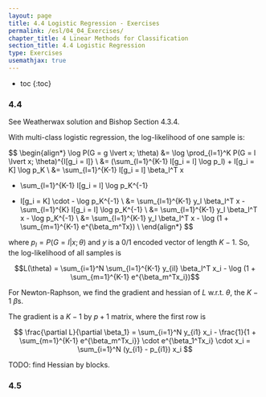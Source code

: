 ```yaml
---
layout: page
title: 4.4 Logistic Regression - Exercises
permalink: /esl/04_04_Exercises/
chapter_title: 4 Linear Methods for Classification
section_title: 4.4 Logistic Regression
type: Exercises
usemathjax: true
---
```


* toc
{:toc}

### 4.4
See Weatherwax solution and Bishop Section 4.3.4.

With multi-class logistic regression, the log-likelihood of one sample is:

$$ \begin{align*}
\log P(G = g \lvert x; \theta) 
&= \log \prod_{l=1}^K P(G = l \lvert x; \theta)^{I[g_i = l]} \\ 
&= (\sum_{l=1}^{K-1} I[g_i = l] \log p_l) + I[g_i = K] \log p_K \\
&= \sum_{l=1}^{K-1} I[g_i = l] \beta_l^T x 
- \sum_{l=1}^{K-1} I[g_i = l] \log p_K^{-1}
+ I[g_i = K] \cdot - \log p_K^{-1} \\
&= \sum_{l=1}^{K-1} y_l \beta_l^T x - \sum_{l=1}^{K} I[g_i = l] \log p_K^{-1} \\
&= \sum_{l=1}^{K-1} y_l \beta_l^T x - \log p_K^{-1} \\
&= \sum_{l=1}^{K-1} y_l \beta_l^T x - \log (1 + \sum_{m=1}^{K-1} e^{\beta_m^Tx}) \\
\end{align*} $$

where $p_l = P(G = l \lvert x; \theta)$ and $y$ is a 0/1 encoded vector of length $K-1$. So, the log-likelihood of all samples is

$$L(\theta) = \sum_{i=1}^N \sum_{l=1}^{K-1} y_{il} \beta_l^T x_i - \log (1 + \sum_{m=1}^{K-1} e^{\beta_m^Tx_i})$$

For Newton-Raphson, we find the gradient and hessian of $L$ w.r.t. $\theta$, the $K - 1$ $\beta$s.

The gradient is a $K - 1$ by $p + 1$ matrix, where the first row is

$$ 
\frac{\partial L}{\partial \beta_1} 
= \sum_{i=1}^N y_{i1} x_i - \frac{1}{1 + \sum_{m=1}^{K-1} e^{\beta_m^Tx_i}} \cdot e^{\beta_1^Tx_i} \cdot x_i
= \sum_{i=1}^N (y_{i1} - p_{i1}) x_i
$$

TODO: find Hessian by blocks.

### 4.5
